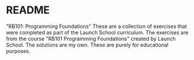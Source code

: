 # README #

"RB101: Programming Foundations"
These are a collection of exercises that were completed as part of the Launch School
curriculum. The exercises are from the course "RB101 Programming Foundations" created by
Launch School. The solutions are my own. These are purely for educational purposes.
